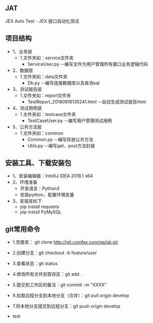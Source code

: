 ## JAT

JEX Auto Test - JEX 接口自动化测试

## 项目结构

- 1、业务层
   - 1.文件夹如：service文件夹
     -  ServiceUser.py --编写文件为用户管理所有接口业务逻辑代码
- 2、数据层
   - 1.文件夹如：data文件夹
     - Db.py --编写连接数据库以及查询sql
- 3、测试报告层
   - 1.文件夹如：report文件夹
     - TestReport_20180816135241.html --自动生成测试报告html 
- 4、测试用例层
   - 1.文件夹如：testcase文件夹
     - TestCaseUser.py --编写用户管理测试用例
- 5、公共方法层
   - 1.文件夹如：common
     - Common.py --编写存放公共方法
     - Utils.py --编写get、post方法封装

## 安装工具、下载安装包

- 1、安装编辑器：IntelliJ IDEA 2018.1 x64
- 2、环境准备
   - 开发语言：Python3
   - 安装python，配置环境变量
- 3、安装库如下
   - pip install requests 
   - pip install PyMySQL

## git常用命令   

- 1.克隆库： git clone http://git.coinfex.com/qa/jat.git
- 2.创建分支：git checkout -b feature/user
- 3.查看状态：git status
- 4.修改所有文件到暂存区：git add .
- 5.提交到工作区的备注：git commit -m "XXXX"
- 6.拉取远程分支到本地分支（合并）：git pull origin develop
- 7.将本地分支提交到远程分支：git push origin develop

- test